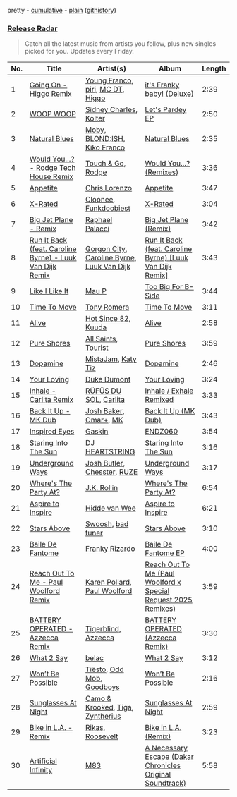pretty - [cumulative](/playlists/cumulative/Release%20Radar.md) - [plain](/playlists/plain/37i9dQZEVXbsudmxBFKW7G) ([githistory](https://github.githistory.xyz/vitokorn/spotify-playlist-archive/blob/master/playlists/plain/37i9dQZEVXbsudmxBFKW7G))
### [Release Radar](https://open.spotify.com/playlist/37i9dQZEVXbsudmxBFKW7G)

> Catch all the latest music from artists you follow, plus new singles picked for you. Updates every Friday.

| No. | Title | Artist(s) | Album | Length |
|---|---|---|---|---|
| 1 | [Going On - Higgo Remix](https://open.spotify.com/track/3bCESDRqQk0a32LyxYd1lI) | [Young Franco](https://open.spotify.com/artist/6mK0vAO13gT8jWYANyoXAl), [piri](https://open.spotify.com/artist/4DpmPt7gfAAq7WEx0E1X8s), [MC DT](https://open.spotify.com/artist/4cHj4iJzUsjzbEbZLuojl6), [Higgo](https://open.spotify.com/artist/0f1qSxprIDtLaJfIaEJb64) | [it's Franky baby! (Deluxe)](https://open.spotify.com/album/6YJv1Ppcj1xKkkWPg1xmEq) | 2:39 |
| 2 | [WOOP WOOP](https://open.spotify.com/track/1FFm13AYeb7253SEmjBjvP) | [Sidney Charles](https://open.spotify.com/artist/0J6ZEXmLQfZMeHBoa4JZTH), [Kolter](https://open.spotify.com/artist/2Invsp3HSrAeJy4u7Retry) | [Let's Pardey EP](https://open.spotify.com/album/2t0mh1tAUXkpC1WOnkxhsi) | 2:50 |
| 3 | [Natural Blues](https://open.spotify.com/track/0YMP9iIN0kPO3kp7pnxZpB) | [Moby](https://open.spotify.com/artist/3OsRAKCvk37zwYcnzRf5XF), [BLOND:ISH](https://open.spotify.com/artist/6zsJjoCtL1WByG0VsuFWzR), [Kiko Franco](https://open.spotify.com/artist/3SNKZ8uTQoSyMsUNqNBOD2) | [Natural Blues](https://open.spotify.com/album/1Il6vUKaKu9dwdxWSvtoSC) | 2:35 |
| 4 | [Would You...? - Rodge Tech House Remix](https://open.spotify.com/track/04q1UWNQ4QE3VtStzRgxsA) | [Touch & Go](https://open.spotify.com/artist/6g4QFMHc4H90YskTtuVItO), [Rodge](https://open.spotify.com/artist/3F9PS1VPIjbbkQyYZCZDDG) | [Would You...? (Remixes)](https://open.spotify.com/album/3JJIjeKQsHmERHq3N5BFAw) | 3:36 |
| 5 | [Appetite](https://open.spotify.com/track/6zldvnVMC25b4uliSKO9Lz) | [Chris Lorenzo](https://open.spotify.com/artist/7tm9Tuc70geXOOyKhtZHIj) | [Appetite](https://open.spotify.com/album/2AJlggZjfH2vz79q6bSplo) | 3:47 |
| 6 | [X-Rated](https://open.spotify.com/track/2vFabIc6h3F6GiZCsxq8zw) | [Cloonee](https://open.spotify.com/artist/7MdlXmq2HViAJWo9cf30sR), [Funkdoobiest](https://open.spotify.com/artist/0pbj7bsLCiQ5f8P9mFnuPN) | [X-Rated](https://open.spotify.com/album/64a4S0L82vMJcOppgnYxmo) | 3:04 |
| 7 | [Big Jet Plane - Remix](https://open.spotify.com/track/0Zkot50at1UYIFrGbSFTJb) | [Raphael Palacci](https://open.spotify.com/artist/6wj2SK1cy0hNOAdL72U0Av) | [Big Jet Plane (Remix)](https://open.spotify.com/album/13YnzMO6paFhrFCrbPhXcA) | 3:42 |
| 8 | [Run It Back (feat. Caroline Byrne) - Luuk Van Dijk Remix](https://open.spotify.com/track/3cgrpsnHx32BCp9UUwwXaT) | [Gorgon City](https://open.spotify.com/artist/4VNQWV2y1E97Eqo2D5UTjx), [Caroline Byrne](https://open.spotify.com/artist/2tVd9Bpt5Li9UsmKwhJ1nG), [Luuk Van Dijk](https://open.spotify.com/artist/1KFfk3NtblIJtGEqyiR31t) | [Run It Back (feat. Caroline Byrne) [Luuk Van Dijk Remix]](https://open.spotify.com/album/62TsElPolvmdNVjZacqNzL) | 3:43 |
| 9 | [Like I Like It](https://open.spotify.com/track/6vLKVWEuOCQAWEaHv2yknm) | [Mau P](https://open.spotify.com/artist/0w1sbtZVQoK6GzV4A4OkCv) | [Too Big For B-Side](https://open.spotify.com/album/5jtv44Kb5NZmbRDfpCTIWE) | 3:44 |
| 10 | [Time To Move](https://open.spotify.com/track/7Jx9lbS4f4uUfHtDJLjRQz) | [Tony Romera](https://open.spotify.com/artist/7GQsOji7pfixzkLt63awo5) | [Time To Move](https://open.spotify.com/album/5egmcXngQYxEeLSgqvYYbu) | 3:11 |
| 11 | [Alive](https://open.spotify.com/track/3M8s7vURp7yYZF8AngUrWh) | [Hot Since 82](https://open.spotify.com/artist/1tRBmMtER4fGrzrt8O9VpS), [Kuuda](https://open.spotify.com/artist/2aPOSo3CvB3a15zDorFBCh) | [Alive](https://open.spotify.com/album/0pn8kKMj3jinaa3bGwXsTM) | 2:58 |
| 12 | [Pure Shores](https://open.spotify.com/track/1qLEtiVIMaYmUOeGJUSoPQ) | [All Saints](https://open.spotify.com/artist/5TDVKqW9uhqGjwwwKGuma4), [Tourist](https://open.spotify.com/artist/2ABBMkcUeM9hdpimo86mo6) | [Pure Shores](https://open.spotify.com/album/2ExKBieLvOEDmm3gjlTGn2) | 3:59 |
| 13 | [Dopamine](https://open.spotify.com/track/6M6lR8RBlwilhEjV0y5SeX) | [MistaJam](https://open.spotify.com/artist/3qi5fhSI6aUecvRN0XqIJ2), [Katy Tiz](https://open.spotify.com/artist/2E19mfEFhCr6UgZUYJGOEW) | [Dopamine](https://open.spotify.com/album/2qnXtwurDlbIU19veR9Cei) | 2:46 |
| 14 | [Your Loving](https://open.spotify.com/track/1HuDcH1KECyj1aCHub4D4G) | [Duke Dumont](https://open.spotify.com/artist/61lyPtntblHJvA7FMMhi7E) | [Your Loving](https://open.spotify.com/album/3D2oyrCFxJyoKpBhlyueHK) | 3:24 |
| 15 | [Inhale - Carlita Remix](https://open.spotify.com/track/1f1ew2QvBiLvV7x9DKaEYl) | [RÜFÜS DU SOL](https://open.spotify.com/artist/5Pb27ujIyYb33zBqVysBkj), [Carlita](https://open.spotify.com/artist/1GVbOnrND8b3eh2JZ4opw8) | [Inhale / Exhale Remixed](https://open.spotify.com/album/1Dh0p4T4xkmUuTFI1QViss) | 3:33 |
| 16 | [Back It Up - MK Dub](https://open.spotify.com/track/47m3vCH9EJSzOexcpExxjG) | [Josh Baker](https://open.spotify.com/artist/4zf8Awb8y1X9qwL4oiVRd6), [Omar+](https://open.spotify.com/artist/06HO1b1nd4kQzRakdZBTSc), [MK](https://open.spotify.com/artist/1yqxFtPHKcGcv6SXZNdyT9) | [Back It Up (MK Dub)](https://open.spotify.com/album/5jLmnEoJqODBAaSA4tOPw1) | 3:43 |
| 17 | [Inspired Eyes](https://open.spotify.com/track/47kMaCl8qSn41n9j4RlX78) | [Gaskin](https://open.spotify.com/artist/17uIxPZilMlZt3g31mL4sm) | [ENDZ060](https://open.spotify.com/album/4hslNfLKGV9QaeBQw1E4Yu) | 3:54 |
| 18 | [Staring Into The Sun](https://open.spotify.com/track/4ZyOjIxFyf6UWdERULkFKE) | [DJ HEARTSTRING](https://open.spotify.com/artist/5tcwaJBUyEdxQxvieuQxU7) | [Staring Into The Sun](https://open.spotify.com/album/32fHr60Vpx6iUdl6UovJWH) | 3:16 |
| 19 | [Underground Ways](https://open.spotify.com/track/3gdGg8aoZ0rVStKAOSCPff) | [Josh Butler](https://open.spotify.com/artist/0EAlTKO2HfATH766bVH1rX), [Chesster](https://open.spotify.com/artist/6YCbSjTwizmHBUBNjaqXlj), [RUZE](https://open.spotify.com/artist/4UDibtvT2aaea2hEB3O3PP) | [Underground Ways](https://open.spotify.com/album/2Ygx3tuwzLxSL5nWFZoIeI) | 3:17 |
| 20 | [Where's The Party At?](https://open.spotify.com/track/4mR0Mq3sIDTy9tPMIG1iZo) | [J.K. Rollin](https://open.spotify.com/artist/0q0fGcIwNUT2MrDT9HIdZZ) | [Where's The Party At?](https://open.spotify.com/album/5f2db1XTi6ipUSN8ozqYdq) | 6:54 |
| 21 | [Aspire to Inspire](https://open.spotify.com/track/0DOZvF33lmAwocqif4wEaA) | [Hidde van Wee](https://open.spotify.com/artist/3BhQ6qO6Y8Pxbok6yUWRwH) | [Aspire to Inspire](https://open.spotify.com/album/10YVJOKLunCfm9ssAVkSzI) | 6:21 |
| 22 | [Stars Above](https://open.spotify.com/track/36vtpWkQyA2wTxkH8taIHg) | [Swoosh](https://open.spotify.com/artist/2WCrtPixyggICoueTKsjjG), [bad tuner](https://open.spotify.com/artist/6a5fdBQLjJqoSGN5gythKm) | [Stars Above](https://open.spotify.com/album/2fg5mQkGQRT3ELk0KZeu6B) | 3:10 |
| 23 | [Baile De Fantome](https://open.spotify.com/track/0q3HI1pBWomC3MiAEciBkF) | [Franky Rizardo](https://open.spotify.com/artist/2UgphhGSlC9QWgaZWUOCkl) | [Baile De Fantome EP](https://open.spotify.com/album/2nRQyfyyHQL2E69yDNBuWx) | 4:00 |
| 24 | [Reach Out To Me - Paul Woolford Remix](https://open.spotify.com/track/2rzrCPsbOR30OcVutlUn36) | [Karen Pollard](https://open.spotify.com/artist/1xfs3EntD8t8AQc2EQixnB), [Paul Woolford](https://open.spotify.com/artist/4CA8PTrbq1l5IgyvBA2JSV) | [Reach Out To Me (Paul Woolford x Special Request 2025 Remixes)](https://open.spotify.com/album/6ZVqZJfQ9oQ48fI6SYPalE) | 3:59 |
| 25 | [BATTERY OPERATED - Azzecca Remix](https://open.spotify.com/track/2fyQbGoMixllDFc4xxEAcR) | [Tigerblind](https://open.spotify.com/artist/3Uy3rel4Zw9anDMtPIU9IA), [Azzecca](https://open.spotify.com/artist/2k5DY2QDU3kBi5DX7OQlWj) | [BATTERY OPERATED (Azzecca Remix)](https://open.spotify.com/album/7ErqdcE6inDhDAr8JQ8tGb) | 3:30 |
| 26 | [What 2 Say](https://open.spotify.com/track/6JJGzBznbCEF00yqfnXD9G) | [belac](https://open.spotify.com/artist/2kBo2Anr7eJA3hszGJMQ7D) | [What 2 Say](https://open.spotify.com/album/6brnWpqW4cISK3f0fxX1ys) | 3:12 |
| 27 | [Won’t Be Possible](https://open.spotify.com/track/20kaCbdgkJRUPniPVZgsoR) | [Tiësto](https://open.spotify.com/artist/2o5jDhtHVPhrJdv3cEQ99Z), [Odd Mob](https://open.spotify.com/artist/4qLwtWhlhyAoQ4S9mSrDW9), [Goodboys](https://open.spotify.com/artist/2nm38smINjms1LtczR0Cei) | [Won’t Be Possible](https://open.spotify.com/album/6AsH075qDhDhjb7S56zY7p) | 2:16 |
| 28 | [Sunglasses At Night](https://open.spotify.com/track/14tKvbr12aZpKkXFwcDCJw) | [Camo & Krooked](https://open.spotify.com/artist/2N8IPNZTiNo3nj4mreOlHU), [Tiga](https://open.spotify.com/artist/5l9wiTZVfqQTfMDOt0HtwC), [Zyntherius](https://open.spotify.com/artist/5OOeDUipuqJcBKJFEVvrSM) | [Sunglasses At Night](https://open.spotify.com/album/50c9BrqsbHSj0iwoA7FDRl) | 2:59 |
| 29 | [Bike in L.A. - Remix](https://open.spotify.com/track/7b0RdqkZKkSZZDSrnEVZRS) | [Rikas](https://open.spotify.com/artist/3OWO2LOPTl1u6XvJHkwHmd), [Roosevelt](https://open.spotify.com/artist/4AQrqVz6BYwy29iMxcGtx7) | [Bike in L.A. (Remix)](https://open.spotify.com/album/2lkzxdUkdfM6icTQcX0Ecv) | 3:23 |
| 30 | [Artificial Infinity](https://open.spotify.com/track/4zdRT42hpO5OsXAgizZ3xk) | [M83](https://open.spotify.com/artist/63MQldklfxkjYDoUE4Tppz) | [A Necessary Escape (Dakar Chronicles Original Soundtrack)](https://open.spotify.com/album/71nVY2w2jyNpcuE27h4D0D) | 5:58 |